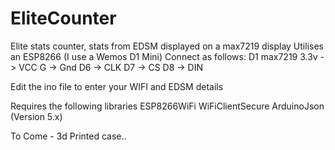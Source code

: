# EliteCounter
Elite stats counter, stats from EDSM displayed on a max7219 display
Utilises an ESP8266 (I use a Wemos D1 Mini)
Connect as follows:
  D1      max7219
  3.3v  -> VCC
  G     -> Gnd
  D6    -> CLK
  D7    -> CS
  D8    -> DIN
  
  Edit the ino file to enter your WIFI and EDSM details
  
  Requires the following libraries
    ESP8266WiFi
    WiFiClientSecure
    ArduinoJson (Version 5.x)
  
  To Come - 3d Printed case..
